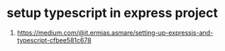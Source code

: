 # setup typescript in express project

1. https://medium.com/@it.ermias.asmare/setting-up-expressjs-and-typescript-cfbee581c678
